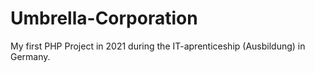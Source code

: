 # Umbrella-Corporation
My first PHP Project in 2021 during the IT-aprenticeship (Ausbildung) in Germany.
